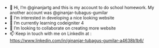 - 👋 Hi, I’m @ginanjartg and this is my account to do school homework. My another account was @ginanjar-tubagus-gumilar
- 👀 I’m interested in developing a nice looking website
- 🌱 I’m currently learning codeigniter 4
- 💞️ I’m looking to collaborate on creating more website
- 📫 Keep in touch with me on LinkedIn at : https://www.linkedin.com/in/ginanjar-tubagus-gumilar-a4638b1b6/

<!---
ginanjartg/ginanjartg is a ✨ special ✨ repository because its `README.md` (this file) appears on your GitHub profile.
You can click the Preview link to take a look at your changes.
--->
